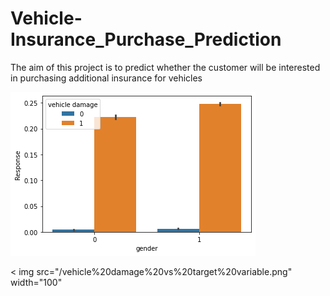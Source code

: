 # Vehicle-Insurance_Purchase_Prediction
The aim of this project  is to predict whether the customer will be interested in purchasing additional insurance for vehicles

![](/vehicle%20damage%20vs%20target%20variable.png)

< img src="/vehicle%20damage%20vs%20target%20variable.png" width="100"
